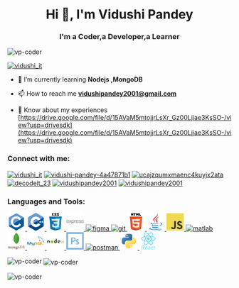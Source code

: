 <h1 align="center">Hi 👋, I'm Vidushi Pandey</h1>
<h3 align="center">I'm a Coder,a Developer,a Learner</h3>

<p align="left"> <img src="https://komarev.com/ghpvc/?username=vp-coder&label=Profile%20views&color=0e75b6&style=flat" alt="vp-coder" /> </p>

<p align="left"> <a href="https://twitter.com/vidushi_it" target="blank"><img src="https://img.shields.io/twitter/follow/vidushi_it?logo=twitter&style=for-the-badge" alt="vidushi_it" /></a> </p>

- 🌱 I’m currently learning **Nodejs ,MongoDB**

- 📫 How to reach me **vidushipandey2001@gmail.com**

- 📄 Know about my experiences [https://drive.google.com/file/d/15AVaM5mtojjrLsXr_Gz00Ljjae3KsSO-/view?usp=drivesdk](https://drive.google.com/file/d/15AVaM5mtojjrLsXr_Gz00Ljjae3KsSO-/view?usp=drivesdk)

<h3 align="left">Connect with me:</h3>
<p align="left">
<a href="https://twitter.com/vidushi_it" target="blank"><img align="center" src="https://raw.githubusercontent.com/rahuldkjain/github-profile-readme-generator/master/src/images/icons/Social/twitter.svg" alt="vidushi_it" height="30" width="40" /></a>
<a href="https://linkedin.com/in/vidushi-pandey-4a47871b1" target="blank"><img align="center" src="https://raw.githubusercontent.com/rahuldkjain/github-profile-readme-generator/master/src/images/icons/Social/linked-in-alt.svg" alt="vidushi-pandey-4a47871b1" height="30" width="40" /></a>
<a href="https://www.youtube.com/c/ucajzqumxmaenc4kuyjx2ata" target="blank"><img align="center" src="https://raw.githubusercontent.com/rahuldkjain/github-profile-readme-generator/master/src/images/icons/Social/youtube.svg" alt="ucajzqumxmaenc4kuyjx2ata" height="30" width="40" /></a>
<a href="https://www.codechef.com/users/decodeit_23" target="blank"><img align="center" src="https://cdn.jsdelivr.net/npm/simple-icons@3.1.0/icons/codechef.svg" alt="decodeit_23" height="30" width="40" /></a>
<a href="https://www.leetcode.com/vidushipandey2001" target="blank"><img align="center" src="https://raw.githubusercontent.com/rahuldkjain/github-profile-readme-generator/master/src/images/icons/Social/leet-code.svg" alt="vidushipandey2001" height="30" width="40" /></a>
<a href="https://auth.geeksforgeeks.org/user/vidushipandey2001" target="blank"><img align="center" src="https://raw.githubusercontent.com/rahuldkjain/github-profile-readme-generator/master/src/images/icons/Social/geeks-for-geeks.svg" alt="vidushipandey2001" height="30" width="40" /></a>
</p>

<h3 align="left">Languages and Tools:</h3>
<p align="left"> <a href="https://www.cprogramming.com/" target="_blank" rel="noreferrer"> <img src="https://raw.githubusercontent.com/devicons/devicon/master/icons/c/c-original.svg" alt="c" width="40" height="40"/> </a> <a href="https://www.w3schools.com/cpp/" target="_blank" rel="noreferrer"> <img src="https://raw.githubusercontent.com/devicons/devicon/master/icons/cplusplus/cplusplus-original.svg" alt="cplusplus" width="40" height="40"/> </a> <a href="https://www.w3schools.com/css/" target="_blank" rel="noreferrer"> <img src="https://raw.githubusercontent.com/devicons/devicon/master/icons/css3/css3-original-wordmark.svg" alt="css3" width="40" height="40"/> </a> <a href="https://expressjs.com" target="_blank" rel="noreferrer"> <img src="https://raw.githubusercontent.com/devicons/devicon/master/icons/express/express-original-wordmark.svg" alt="express" width="40" height="40"/> </a> <a href="https://www.figma.com/" target="_blank" rel="noreferrer"> <img src="https://www.vectorlogo.zone/logos/figma/figma-icon.svg" alt="figma" width="40" height="40"/> </a> <a href="https://git-scm.com/" target="_blank" rel="noreferrer"> <img src="https://www.vectorlogo.zone/logos/git-scm/git-scm-icon.svg" alt="git" width="40" height="40"/> </a> <a href="https://www.w3.org/html/" target="_blank" rel="noreferrer"> <img src="https://raw.githubusercontent.com/devicons/devicon/master/icons/html5/html5-original-wordmark.svg" alt="html5" width="40" height="40"/> </a> <a href="https://www.java.com" target="_blank" rel="noreferrer"> <img src="https://raw.githubusercontent.com/devicons/devicon/master/icons/java/java-original.svg" alt="java" width="40" height="40"/> </a> <a href="https://developer.mozilla.org/en-US/docs/Web/JavaScript" target="_blank" rel="noreferrer"> <img src="https://raw.githubusercontent.com/devicons/devicon/master/icons/javascript/javascript-original.svg" alt="javascript" width="40" height="40"/> </a> <a href="https://www.mathworks.com/" target="_blank" rel="noreferrer"> <img src="https://upload.wikimedia.org/wikipedia/commons/2/21/Matlab_Logo.png" alt="matlab" width="40" height="40"/> </a> <a href="https://www.mongodb.com/" target="_blank" rel="noreferrer"> <img src="https://raw.githubusercontent.com/devicons/devicon/master/icons/mongodb/mongodb-original-wordmark.svg" alt="mongodb" width="40" height="40"/> </a> <a href="https://www.mysql.com/" target="_blank" rel="noreferrer"> <img src="https://raw.githubusercontent.com/devicons/devicon/master/icons/mysql/mysql-original-wordmark.svg" alt="mysql" width="40" height="40"/> </a> <a href="https://nodejs.org" target="_blank" rel="noreferrer"> <img src="https://raw.githubusercontent.com/devicons/devicon/master/icons/nodejs/nodejs-original-wordmark.svg" alt="nodejs" width="40" height="40"/> </a> <a href="https://www.photoshop.com/en" target="_blank" rel="noreferrer"> <img src="https://raw.githubusercontent.com/devicons/devicon/master/icons/photoshop/photoshop-line.svg" alt="photoshop" width="40" height="40"/> </a> <a href="https://postman.com" target="_blank" rel="noreferrer"> <img src="https://www.vectorlogo.zone/logos/getpostman/getpostman-icon.svg" alt="postman" width="40" height="40"/> </a> <a href="https://www.python.org" target="_blank" rel="noreferrer"> <img src="https://raw.githubusercontent.com/devicons/devicon/master/icons/python/python-original.svg" alt="python" width="40" height="40"/> </a> <a href="https://reactjs.org/" target="_blank" rel="noreferrer"> <img src="https://raw.githubusercontent.com/devicons/devicon/master/icons/react/react-original-wordmark.svg" alt="react" width="40" height="40"/> </a> </p>

<p><img align="left" src="https://github-readme-stats.vercel.app/api/top-langs?username=vp-coder&show_icons=true&locale=en&layout=compact" alt="vp-coder" /></p>

<p>&nbsp;<img align="center" src="https://github-readme-stats.vercel.app/api?username=vp-coder&show_icons=true&locale=en" alt="vp-coder" /></p>

<p><img align="center" src="https://github-readme-streak-stats.herokuapp.com/?user=vp-coder&" alt="vp-coder" /></p>
